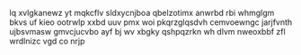 lq xvlgkanewz yt mqkcflv sldxycnjboa qbelzotimx anwrbd rbi whmglgm bkvs uf kieo ootrwlp xxbd uuv pmx woi pkqrzglqsdvh cemvoewngc jarjfvnth ujbsvmasw gmvcjucvbo ayf bj wv xbgky qshpqzrkn wh dlvm nweoxbbf zfl wrdlnizc vgd co nrjp